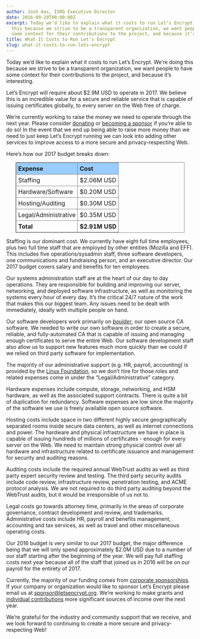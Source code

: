 ```yaml
---
author: Josh Aas, ISRG Executive Director
date: 2016-09-20T00:00:00Z
excerpt: Today we’d like to explain what it costs to run Let’s Encrypt. We’re doing
  this because we strive to be a transparent organization, we want people to have
  some context for their contributions to the project, and because it’s interesting.
title: What It Costs to Run Let's Encrypt
slug: what-it-costs-to-run-lets-encrypt
---
```


Today we’d like to explain what it costs to run Let’s Encrypt. We’re doing this because we strive to be a transparent organization, we want people to have some context for their contributions to the project, and because it’s interesting.

Let’s Encrypt will require about $2.9M USD to operate in 2017. We believe this is an incredible value for a secure and reliable service that is capable of issuing certificates globally, to every server on the Web free of charge.

We’re currently working to raise the money we need to operate through the next year. Please consider [donating](https://letsencrypt.org/donate/) or [becoming a sponsor](https://letsencrypt.org/become-a-sponsor/) if you’re able to do so! In the event that we end up being able to raise more money than we need to just keep Let’s Encrypt running we can look into adding other services to improve access to a more secure and privacy-respecting Web.

Here’s how our 2017 budget breaks down:

<table style="border: 1px solid gray; width: 90%; margin: auto">
  <tr style="background-color: #99CCFF;">
    <th style="font-weight: bold; text-align: left; padding: 5px; border: 1px solid gray;">Expense</th>
    <th style="font-weight: bold; text-align: left; padding: 5px; border: 1px solid gray;">Cost</th>
  </tr>
  <tr>
    <th style="font-weight: normal; text-align: left; padding: 5px; border: 1px solid gray;">Staffing</th>
    <th style="font-weight: normal; text-align: left; padding: 5px; border: 1px solid gray;">$2.06M USD</th>
  </tr>
  <tr>
    <th style="font-weight: normal; text-align: left; padding: 5px; border: 1px solid gray;">Hardware/Software</th>
    <th style="font-weight: normal; text-align: left; padding: 5px; border: 1px solid gray;">$0.20M USD</th>
  </tr>
  <tr>
    <th style="font-weight: normal; text-align: left; padding: 5px; border: 1px solid gray;">Hosting/Auditing</th>
    <th style="font-weight: normal; text-align: left; padding: 5px; border: 1px solid gray;">$0.30M USD</th>
  </tr>
  <tr>
    <th style="font-weight: normal; text-align: left; padding: 5px; border: 1px solid gray;">Legal/Administrative</th>
    <th style="font-weight: normal; text-align: left; padding: 5px; border: 1px solid gray;">$0.35M USD</th>
  </tr>
  <tr>
    <th style="font-weight: bold; text-align: left; padding: 5px; border: 1px solid gray;">Total</th>
    <th style="font-weight: bold; text-align: left; padding: 5px; border: 1px solid gray;">$2.91M USD</th>
  </tr>  
</table>

Staffing is our dominant cost. We currently have eight full time employees, plus two full time staff that are employed by other entities (Mozilla and EFF). This includes five operations/sysadmin staff, three software developers, one communications and fundraising person, and an executive director. Our 2017 budget covers salary and benefits for ten employees.

Our systems administration staff are at the heart of our day to day operations. They are responsible for building and improving our server, networking, and deployed software infrastructure, as well as monitoring the systems every hour of every day. It’s the critical 24/7 nature of the work that makes this our biggest team. Any issues need to be dealt with immediately, ideally with multiple people on hand.

Our software developers work primarily on *[boulder](https://github.com/letsencrypt/boulder)*, our open source CA software.  We needed to write our own software in order to create a secure, reliable, and fully-automated CA that is capable of issuing and managing enough certificates to serve the entire Web. Our software development staff also allow us to support new features much more quickly than we could if we relied on third party software for implementation.

The majority of our administrative support (e.g. HR, payroll, accounting) is provided by the [Linux Foundation](https://www.linuxfoundation.org/), so we don’t hire for those roles and related expenses come in under the “Legal/Administrative” category.

Hardware expenses include compute, storage, networking, and HSM hardware, as well as the associated support contracts. There is quite a bit of duplication for redundancy. Software expenses are low since the majority of the software we use is freely available open source software.

Hosting costs include space in two different highly secure geographically separated rooms inside secure data centers, as well as internet connections and power. The hardware and physical infrastructure we have in place is capable of issuing hundreds of millions of certificates - enough for every server on the Web. We need to maintain strong physical control over all hardware and infrastructure related to certificate issuance and management for security and auditing reasons.

Auditing costs include the required annual WebTrust audits as well as third party expert security review and testing. The third party security audits include code review, infrastructure review, penetration testing, and ACME protocol analysis. We are not required to do third party auditing beyond the WebTrust audits, but it would be irresponsible of us not to.

Legal costs go towards attorney time, primarily in the areas of corporate governance, contract development and review, and trademarks. Administrative costs include HR, payroll and benefits management, accounting and tax services, as well as travel and other miscellaneous operating costs.

Our 2016 budget is very similar to our 2017 budget, the major difference being that we will only spend approximately $2.0M USD due to a number of our staff starting after the beginning of the year. We will pay full staffing costs next year because all of the staff that joined us in 2016 will be on our payroll for the entirety of 2017.

Currently, the majority of our funding comes from [corporate sponsorships](https://letsencrypt.org/sponsors/). If your company or organization would like to sponsor Let’s Encrypt please email us at [sponsor@letsencrypt.org](mailto:sponsor@letsencrypt.org). We’re working to make grants and [individual contributions](https://letsencrypt.org/donate/) more significant sources of income over the next year.

We’re grateful for the industry and community support that we receive, and we look forward to continuing to create a more secure and privacy-respecting Web!